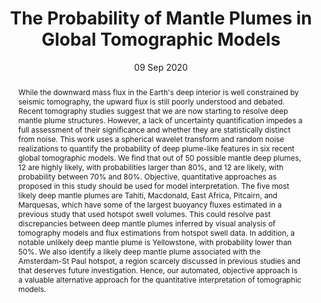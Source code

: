 ---
title: "The Probability of Mantle Plumes in Global Tomographic Models"

# Authors
# If you created a profile for a user (e.g. the default `admin` user), write the username (folder name) here 
# and it will be replaced with their full name and linked to their profile.
authors:
- A. Marignier
- A. M. G. Ferreira
- T. D. Kitching

# Author notes (optional)
author_notes: []

date: "09 Sep 2020"
doi: "10.1029/2020gc009276"

# Publication type.
# Legend: 0 = Uncategorized; 1 = Conference paper; 2 = Journal article;
# 3 = Preprint / Working Paper; 4 = Report; 5 = Book; 6 = Book section;
# 7 = Thesis; 8 = Patent
publication_types: ["2"]

# Publication name and optional abbreviated publication name.
publication: "*Geochemistry, Geophysics, Geosystems*"
publication_short: "*G3*"

abstract: While the downward mass flux in the Earth's deep interior is well constrained by seismic tomography, the upward flux is still poorly understood and debated. Recent tomography studies suggest that we are now starting to resolve deep mantle plume structures. However, a lack of uncertainty quantification impedes a full assessment of their significance and whether they are statistically distinct from noise. This work uses a spherical wavelet transform and random noise realizations to quantify the probability of deep plume-like features in six recent global tomographic models. We find that out of 50 possible mantle deep plumes, 12 are highly likely, with probabilities larger than 80%, and 12 are likely, with probability between 70% and 80%. Objective, quantitative approaches as proposed in this study should be used for model interpretation. The five most likely deep mantle plumes are Tahiti, Macdonald, East Africa, Pitcairn, and Marquesas, which have some of the largest buoyancy fluxes estimated in a previous study that used hotspot swell volumes. This could resolve past discrepancies between deep mantle plumes inferred by visual analysis of tomography models and flux estimations from hotspot swell data. In addition, a notable unlikely deep mantle plume is Yellowstone, with probability lower than 50%. We also identify a likely deep mantle plume associated with the Amsterdam-St Paul hotspot, a region scarcely discussed in previous studies and that deserves future investigation. Hence, our automated, objective approach is a valuable alternative approach for the quantitative interpretation of tomographic models.

tags: []

# Custom links (uncomment lines below)
links:
- name: URL
  url: https://agupubs.onlinelibrary.wiley.com/doi/10.1029/2020GC009276

---